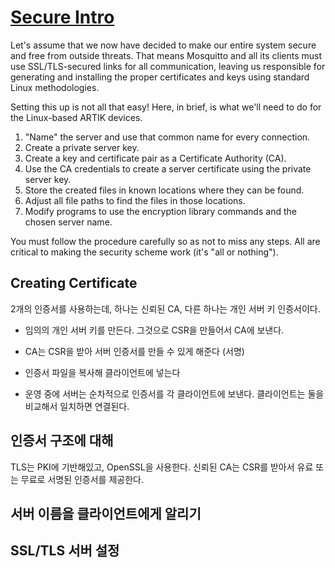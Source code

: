 # [Secure Intro](https://developer.artik.io/documentation/advanced-concepts/secure/secure-intro.html)

Let's assume that we now have decided to make our entire system secure and free from outside threats. That means Mosquitto and all its clients must use SSL/TLS-secured links for all communication, leaving us responsible for generating and installing the proper certificates and keys using standard Linux methodologies.

Setting this up is not all that easy! Here, in brief, is what we'll need to do for the Linux-based ARTIK devices.

1. "Name" the server and use that common name for every connection.
2. Create a private server key.
3. Create a key and certificate pair as a Certificate Authority (CA).
4. Use the CA credentials to create a server certificate using the private server key.
5. Store the created files in known locations where they can be found.
6. Adjust all file paths to find the files in those locations.
7. Modify programs to use the encryption library commands and the chosen server name.

You must follow the procedure carefully so as not to miss any steps. All are critical to making the security scheme work (it's "all or nothing").

## Creating Certificate

2개의 인증서를 사용하는데, 하나는 신뢰된 CA, 다른 하나는 개인 서버 키 인증서이다.

* 임의의 개인 서버 키를 만든다. 그것으로 CSR을 만들어서 CA에 보낸다.

* CA는 CSR을 받아 서버 인증서를 만들 수 있게 해준다 (서명)

* 인증서 파일을 복사해 클라이언트에 넣는다

* 운영 중에 서버는 순차적으로 인증서를 각 클라이언트에 보낸다. 클라이언트는 둘을 비교해서 일치하면 연결된다.

## 인증서 구조에 대해

TLS는 PKI에 기반해있고, OpenSSL을 사용한다.
신뢰된 CA는 CSR를 받아서 유료 또는 무료로 서명된 인증서를 제공한다.

## 서버 이름을 클라이언트에게 알리기



## SSL/TLS 서버 설정